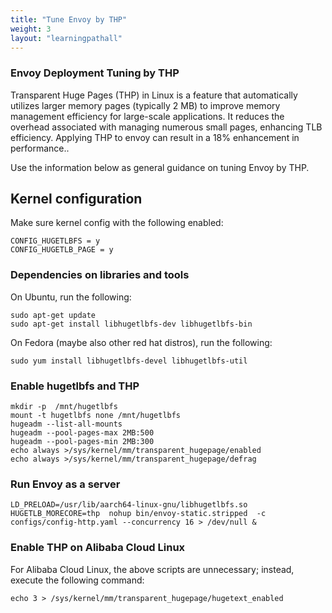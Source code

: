 ```yaml
---
title: "Tune Envoy by THP"
weight: 3
layout: "learningpathall"
---
```


###  Envoy Deployment Tuning by THP

Transparent Huge Pages (THP) in Linux is a feature that automatically utilizes larger memory pages (typically 2 MB) to improve memory management efficiency for large-scale applications. It reduces the overhead associated with managing numerous small pages, enhancing TLB efficiency. Applying THP to envoy can result in a 18% enhancement in performance..

Use the information below as general guidance on tuning Envoy by THP.

##  Kernel configuration
Make sure kernel config with the following enabled:
```console
CONFIG_HUGETLBFS = y
CONFIG_HUGETLB_PAGE = y
```

### Dependencies on libraries and tools

On Ubuntu, run the following:

```console
sudo apt-get update
sudo apt-get install libhugetlbfs-dev libhugetlbfs-bin
```

On Fedora (maybe also other red hat distros), run the following:

```console
sudo yum install libhugetlbfs-devel libhugetlbfs-util
```

### Enable hugetlbfs and THP

```console
mkdir -p  /mnt/hugetlbfs
mount -t hugetlbfs none /mnt/hugetlbfs
hugeadm --list-all-mounts
hugeadm --pool-pages-max 2MB:500
hugeadm --pool-pages-min 2MB:300
echo always >/sys/kernel/mm/transparent_hugepage/enabled
echo always >/sys/kernel/mm/transparent_hugepage/defrag
```

### Run Envoy as a server

```console
LD_PRELOAD=/usr/lib/aarch64-linux-gnu/libhugetlbfs.so HUGETLB_MORECORE=thp  nohup bin/envoy-static.stripped  -c configs/config-http.yaml --concurrency 16 > /dev/null &
```

### Enable THP on Alibaba Cloud Linux

For Alibaba Cloud Linux, the above scripts are unnecessary; instead, execute the following command:

```console
echo 3 > /sys/kernel/mm/transparent_hugepage/hugetext_enabled
```

